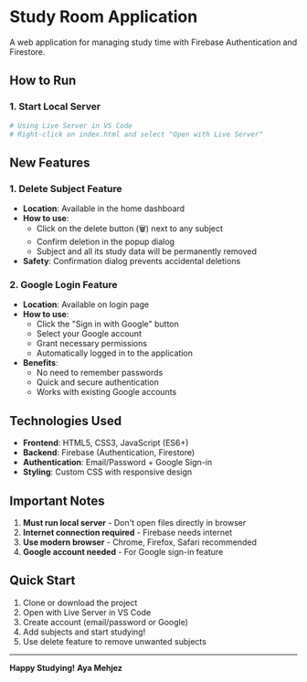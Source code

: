 # Study Room Application

A web application for managing study time with Firebase Authentication and Firestore.

## How to Run

### 1. Start Local Server
```bash
# Using Live Server in VS Code
# Right-click on index.html and select "Open with Live Server"
```
## New Features

### 1. Delete Subject Feature
- **Location**: Available in the home dashboard
- **How to use**: 
  - Click on the delete button (🗑️) next to any subject
  - Confirm deletion in the popup dialog
  - Subject and all its study data will be permanently removed
- **Safety**: Confirmation dialog prevents accidental deletions

### 2. Google Login Feature
- **Location**: Available on login page
- **How to use**:
  - Click the "Sign in with Google" button
  - Select your Google account
  - Grant necessary permissions
  - Automatically logged in to the application
- **Benefits**: 
  - No need to remember passwords
  - Quick and secure authentication
  - Works with existing Google accounts

## Technologies Used

- **Frontend**: HTML5, CSS3, JavaScript (ES6+)
- **Backend**: Firebase (Authentication, Firestore)
- **Authentication**: Email/Password + Google Sign-in
- **Styling**: Custom CSS with responsive design

## Important Notes

1. **Must run local server** - Don't open files directly in browser
2. **Internet connection required** - Firebase needs internet
3. **Use modern browser** - Chrome, Firefox, Safari recommended
4. **Google account needed** - For Google sign-in feature

## Quick Start

1. Clone or download the project
2. Open with Live Server in VS Code
3. Create account (email/password or Google)
4. Add subjects and start studying!
5. Use delete feature to remove unwanted subjects

---
**Happy Studying!** 
**Aya Mehjez**
